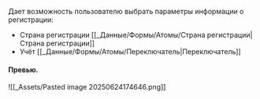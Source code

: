 Дает возможность пользователю выбрать параметры информации о регистрации:
- Страна регистрации [[_Данные/Формы/Атомы/Страна регистрации|Страна регистрации]]
- Учёт [[_Данные/Формы/Атомы/Переключатель|Переключатель]]
#### Превью.
![[_Assets/Pasted image 20250624174646.png]]